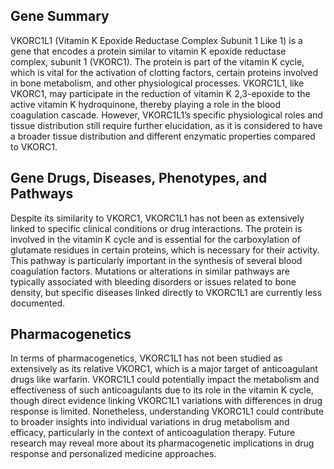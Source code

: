 ## Gene Summary
VKORC1L1 (Vitamin K Epoxide Reductase Complex Subunit 1 Like 1) is a gene that encodes a protein similar to vitamin K epoxide reductase complex, subunit 1 (VKORC1). The protein is part of the vitamin K cycle, which is vital for the activation of clotting factors, certain proteins involved in bone metabolism, and other physiological processes. VKORC1L1, like VKORC1, may participate in the reduction of vitamin K 2,3-epoxide to the active vitamin K hydroquinone, thereby playing a role in the blood coagulation cascade. However, VKORC1L1’s specific physiological roles and tissue distribution still require further elucidation, as it is considered to have a broader tissue distribution and different enzymatic properties compared to VKORC1.

## Gene Drugs, Diseases, Phenotypes, and Pathways
Despite its similarity to VKORC1, VKORC1L1 has not been as extensively linked to specific clinical conditions or drug interactions. The protein is involved in the vitamin K cycle and is essential for the carboxylation of glutamate residues in certain proteins, which is necessary for their activity. This pathway is particularly important in the synthesis of several blood coagulation factors. Mutations or alterations in similar pathways are typically associated with bleeding disorders or issues related to bone density, but specific diseases linked directly to VKORC1L1 are currently less documented.

## Pharmacogenetics
In terms of pharmacogenetics, VKORC1L1 has not been studied as extensively as its relative VKORC1, which is a major target of anticoagulant drugs like warfarin. VKORC1L1 could potentially impact the metabolism and effectiveness of such anticoagulants due to its role in the vitamin K cycle, though direct evidence linking VKORC1L1 variations with differences in drug response is limited. Nonetheless, understanding VKORC1L1 could contribute to broader insights into individual variations in drug metabolism and efficacy, particularly in the context of anticoagulation therapy. Future research may reveal more about its pharmacogenetic implications in drug response and personalized medicine approaches.